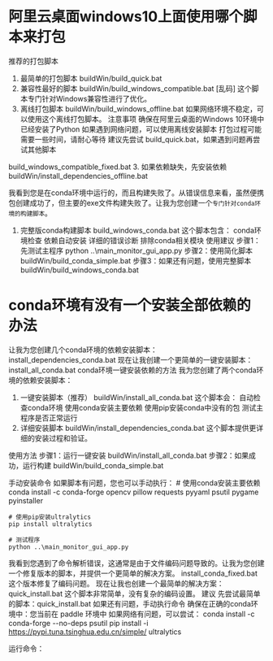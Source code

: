 # 阿里云桌面windows10上面使用哪个脚本来打包
推荐的打包脚本
1. 最简单的打包脚本
buildWin/build_quick.bat
2. 兼容性最好的脚本
buildWin/build_windows_compatible.bat [乱码]
这个脚本专门针对Windows兼容性进行了优化。
3. 离线打包脚本
buildWin/build_windows_offline.bat
如果网络环境不稳定，可以使用这个离线打包脚本。
注意事项
确保在阿里云桌面的Windows 10环境中已经安装了Python
如果遇到网络问题，可以使用离线安装脚本
打包过程可能需要一些时间，请耐心等待
建议先尝试 build_quick.bat，如果遇到问题再尝试其他脚本

build_windows_compatible_fixed.bat
3. 如果依赖缺失，先安装依赖
buildWin/install_dependencies_offline.bat

我看到您是在conda环境中运行的，而且构建失败了。从错误信息来看，虽然便携包创建成功了，但主要的exe文件构建失败了。让我为您创建一个`专门针对conda环境的构建脚本`。
1. 完整版conda构建脚本
build_windows_conda.bat
这个脚本包含：
conda环境检查
依赖自动安装
详细的错误诊断
排除conda相关模块
使用建议
步骤1：先测试主程序
python ..\main_monitor_gui_app.py
步骤2：使用简化脚本
buildWin/build_conda_simple.bat
步骤3：如果还有问题，使用完整脚本
buildWin/build_windows_conda.bat



# conda环境有没有一个安装全部依赖的办法
让我为您创建几个conda环境的依赖安装脚本：
install_dependencies_conda.bat
现在让我创建一个更简单的一键安装脚本：
install_all_conda.bat
conda环境一键安装依赖的方法
我为您创建了两个conda环境的依赖安装脚本：
1. 一键安装脚本（推荐）
buildWin/install_all_conda.bat
这个脚本会：
自动检查conda环境
使用conda安装主要依赖
使用pip安装conda中没有的包
测试主程序是否正常运行
2. 详细安装脚本
buildWin/install_dependencies_conda.bat
这个脚本提供更详细的安装过程和验证。

使用方法
步骤1：运行一键安装
buildWin/install_all_conda.bat
步骤2：如果成功，运行构建
buildWin/build_conda_simple.bat

手动安装命令
如果脚本有问题，您也可以手动执行：
    # 使用conda安装主要依赖
    conda install -c conda-forge opencv pillow requests pyyaml psutil pygame pyinstaller

    # 使用pip安装ultralytics
    pip install ultralytics

    # 测试程序
    python ..\main_monitor_gui_app.py

我看到您遇到了命令解析错误，这通常是由于文件编码问题导致的。让我为您创建一个修复版本的脚本，并提供一个更简单的解决方案。
install_conda_fixed.bat 这个版本修复了编码问题。
现在让我也创建一个最简单的解决方案：
quick_install.bat 这个脚本非常简单，没有复杂的编码设置。
建议
先尝试最简单的脚本：quick_install.bat
如果还有问题，手动执行命令
确保在正确的conda环境中：您当前在 paddle 环境中
如果网络有问题，可以尝试：
   conda install -c conda-forge --no-deps psutil
   pip install -i https://pypi.tuna.tsinghua.edu.cn/simple/ ultralytics



运行命令：
